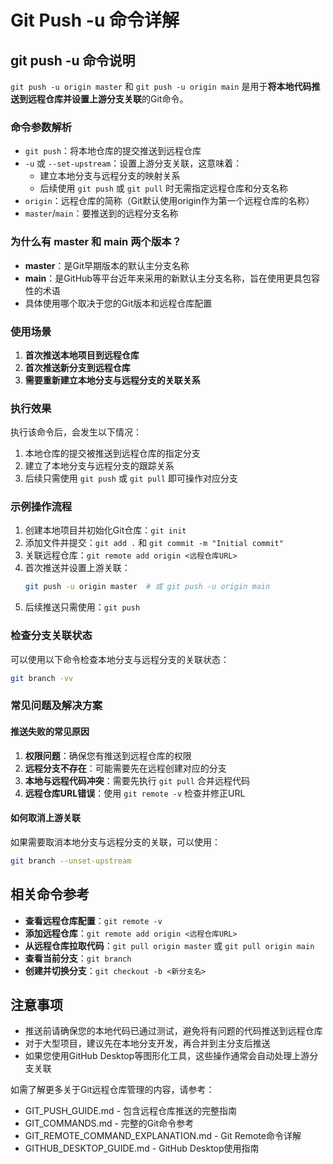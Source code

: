 # Git Push -u 命令详解

## git push -u 命令说明

`git push -u origin master` 和 `git push -u origin main` 是用于**将本地代码推送到远程仓库并设置上游分支关联**的Git命令。

### 命令参数解析
- `git push`：将本地仓库的提交推送到远程仓库
- `-u` 或 `--set-upstream`：设置上游分支关联，这意味着：
  - 建立本地分支与远程分支的映射关系
  - 后续使用 `git push` 或 `git pull` 时无需指定远程仓库和分支名称
- `origin`：远程仓库的简称（Git默认使用origin作为第一个远程仓库的名称）
- `master`/`main`：要推送到的远程分支名称

### 为什么有 master 和 main 两个版本？
- **master**：是Git早期版本的默认主分支名称
- **main**：是GitHub等平台近年来采用的新默认主分支名称，旨在使用更具包容性的术语
- 具体使用哪个取决于您的Git版本和远程仓库配置

### 使用场景
1. **首次推送本地项目到远程仓库**
2. **首次推送新分支到远程仓库**
3. **需要重新建立本地分支与远程分支的关联关系**

### 执行效果
执行该命令后，会发生以下情况：
1. 本地仓库的提交被推送到远程仓库的指定分支
2. 建立了本地分支与远程分支的跟踪关系
3. 后续只需使用 `git push` 或 `git pull` 即可操作对应分支

### 示例操作流程
1. 创建本地项目并初始化Git仓库：`git init`
2. 添加文件并提交：`git add .` 和 `git commit -m "Initial commit"`
3. 关联远程仓库：`git remote add origin <远程仓库URL>`
4. 首次推送并设置上游关联：
   ```bash
   git push -u origin master  # 或 git push -u origin main
   ```
5. 后续推送只需使用：`git push`

### 检查分支关联状态
可以使用以下命令检查本地分支与远程分支的关联状态：
```bash
git branch -vv
```

### 常见问题及解决方案

#### 推送失败的常见原因
1. **权限问题**：确保您有推送到远程仓库的权限
2. **远程分支不存在**：可能需要先在远程创建对应的分支
3. **本地与远程代码冲突**：需要先执行 `git pull` 合并远程代码
4. **远程仓库URL错误**：使用 `git remote -v` 检查并修正URL

#### 如何取消上游关联
如果需要取消本地分支与远程分支的关联，可以使用：
```bash
git branch --unset-upstream
```

## 相关命令参考

- **查看远程仓库配置**：`git remote -v`
- **添加远程仓库**：`git remote add origin <远程仓库URL>`
- **从远程仓库拉取代码**：`git pull origin master` 或 `git pull origin main`
- **查看当前分支**：`git branch`
- **创建并切换分支**：`git checkout -b <新分支名>`

## 注意事项
- 推送前请确保您的本地代码已通过测试，避免将有问题的代码推送到远程仓库
- 对于大型项目，建议先在本地分支开发，再合并到主分支后推送
- 如果您使用GitHub Desktop等图形化工具，这些操作通常会自动处理上游分支关联

如需了解更多关于Git远程仓库管理的内容，请参考：
- GIT_PUSH_GUIDE.md - 包含远程仓库推送的完整指南
- GIT_COMMANDS.md - 完整的Git命令参考
- GIT_REMOTE_COMMAND_EXPLANATION.md - Git Remote命令详解
- GITHUB_DESKTOP_GUIDE.md - GitHub Desktop使用指南